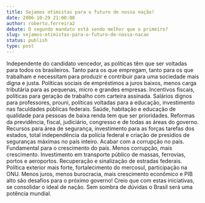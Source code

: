```yaml
---
title: Sejamos otimistas para o futuro de nossa nação!
date: 2006-10-29 21:00:00
author: roberto.ferreira2
debate: O segundo mandato está sendo melhor que o primeiro?
slug: sejamos-otimistas-para-o-futuro-de-nossa-nacao
status: publish 
type: post
---
```


Independente do candidato vencedor, as políticas têm que ser voltadas para todos os brasileiros. Tanto para os que empregam, tanto para os que trabalham e necessitam para produzir e contribuir para uma sociedade mais digna e justa.
 Políticas sociais de empréstimos a juros baixos, menos carga tributária para as pequenas, micro e grandes empresas.
 Incentivos fiscais, políticas para geração de trabalho com carteira assinada.
 Salários dignos para professores, prouni, políticas voltadas para a educação, investimento nas faculdades públicas federais.
 Saúde, habitação e educação de qualidade para pessoas de baixa renda tem que ser prioridades.
 Reformas da previdência, fiscal, judiciário, congresso e de todas as áreas do governo.
 Recursos para área de segurança, investimento para as forças tarefas dos estados, total independência da polícia federal e criação de presídios de seguranças máximas no país inteiro.
 Acabar com a corrupção no país. Fundamental para o crescimento do país. Menos corrupção, mais crescimento. 
 Investimento em transporte público de massas, ferrovias, portos e aeroportos. Recuperação e sinalização de estradas federais.
 Política exterior mais forte, fortalecimento do mercosul, participação na ONU. 
 Menos juros, menos burocracia, mais crescimento econômico e PIB alto são desafios para o próximo governo!
 Creio que com estas iniciativas, se consolidar o ideal de nação. Sem sombra de dúvidas o Brasil será uma potência mundial.
